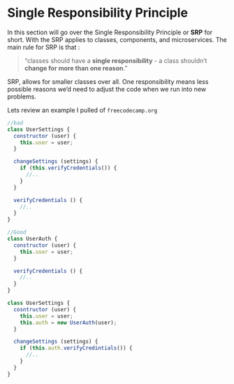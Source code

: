 # Single Responsibility Principle

In this section will go over the Single Responsibility Principle or **SRP** for short. With the SRP applies to classes, components, and microservices. The main rule for SRP is that :

>  “classes should have  a **single responsibility** - a class shouldn’t **change for more than one reason**.”

SRP, allows for smaller classes over all. One responsibility means less possible reasons we’d need to adjust the code when we run into new problems.

Lets review an example I pulled of `freecodecamp.org`

```js
//bad
class UserSettings {
  constructor (user) {
    this.user = user;
  }

  changeSettings (settings) {
    if (this.verifyCredentials()) {
      //..
    }
  }

  verifyCredentials () {
    //..
  }
}

//Good
class UserAuth {
  constructor (user) {
    this.user = user;
  }

  verifyCredentials () {
    //..
  }
}

class UserSettings {
  cosntructor (user) {
    this.user = user;
    this.auth = new UserAuth(user);
  }

  changeSettings (settings) {
    if (this.auth.verifyCredintials()) {
      //..
    }
  }
}
```